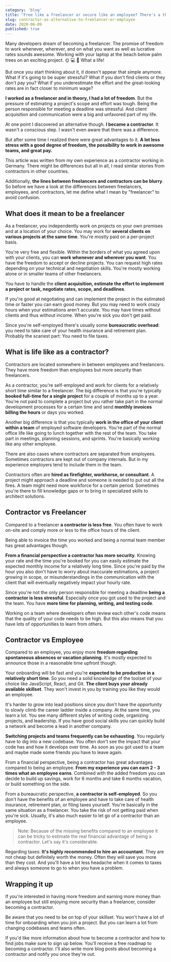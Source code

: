 ```yaml
---
category: 'blog'
title: "Free like a freelancer or secure like an employee? There's a third option: The contractor"
slug: contractor-as-alternative-to-freelancer-or-employee
date: 2020-06-09
published: true
---
```


Many developers dream of becoming a freelancer. The promise of freedom to work whenever, wherever, and on what you want as well as lucrative rates sounds awesome. Working with your laptop at the beach below palm trees on an exciting project. 🌞 💻 🌴 What a life!

But once you start thinking about it, it doesn't appear that simple anymore. What if it's going to be super stressful? What if you don't find clients or they don't pay you? What if you underestimate the effort and the great-looking rates are in fact closer to minimum wage?

**I worked as a freelancer and in theory, I had a lot of freedom**. But the pressure of estimating a project's scope and effort was tough. Being the person responsible for meeting a deadline was stressful. And client acquisition and communication were a big and unfavored part of my life.

At one point I discovered an alternative though. **I became a contractor**. It wasn't a conscious step. I wasn't even aware that there was a difference.

But after some time I realized there were great advantages to it. **A lot less stress with a good degree of freedom, the possibility to work in awesome teams, and great pay.**

This article was written from my own experience as a contractor working in Germany. There might be differences but all in all, I read similar stories from contractors in other countries.

Additionally, **the lines between freelancers and contractors can be blurry**. So before we have a look at the differences between freelancers, employees, and contractors, let me define what I mean by "freelancer" to avoid confusion.

## What does it mean to be a freelancer

As a freelancer, you independently work on projects on your own premises and at a location of your choice. You may work for **several clients on various projects at the same time**. You're mostly paid on a per-project basis.

You're very free and flexible. Within the borders of what you agreed upon with your clients, you can **work whenever and wherever you want**. You have the freedom to accept or decline projects. You can request high rates depending on your technical and negotiation skills. You're mostly working alone or in smaller teams of other freelancers.

You have to handle the **client acquisition, estimate the effort to implement a project or task, negotiate rates, scope, and deadlines**.

If you're good at negotiating and can implement the project in the estimated time or faster you can earn good money. But you may need to work crazy hours when your estimations aren't accurate. You may have times without clients and thus without income. When you're sick you don't get paid.

Since you're self-employed there's usually some **bureaucratic overhead**: you need to take care of your health insurance and retirement plan. Probably the scariest part: You need to file taxes.

## What is life like as a contractor?

Contractors are located somewhere in between employees and freelancers. They have more freedom than employees but more security than freelancers.

As a contractor, you're self-employed and work for clients for a relatively short time similar to a freelancer.  The big difference is that you're typically **booked full-time for a single project** for a couple of months up to a year. You're not paid to complete a project but you rather take part in the normal development processes for a certain time and send **monthly invoices billing the hours** or days you worked.

Another big difference is that you typically **work in the office of your client within a team** of employed software developers. You're part of the normal office life like going to lunch together with the rest of the team. You take part in meetings, planning sessions, and sprints. You're basically working like any other employee.

There are also cases where contractors are separated from employees. Sometimes contractors are kept out of company internals. But in my experience employers tend to include them in the team.

Contractors often are **hired as firefighter, workhorse, or consultant**. A project might approach a deadline and someone is needed to put out all the fires. A team might need more workforce for a certain period. Sometimes you're there to fill knowledge gaps or to bring in specialized skills to architect solutions.

## Contractor vs Freelancer

Compared to a freelancer **a contractor is less free**. You often have to work on-site and comply more or less to the office hours of the client.

Being able to invoice the time you worked and being a normal team member has great advantages though.

**From a financial perspective a contractor has more security**. Knowing your rate and the time you're booked for you can easily estimate the expected monthly income for a relatively long time. Since you're paid by the hour you also don't have to worry about inaccurate estimations, a project growing in scope, or misunderstandings in the communication with the client that will eventually negatively impact your hourly rate.

Since you're not the only person responsible for meeting a deadline **being a contractor is less stressful**. Especially once you got used to the project and the team. You have **more time for planning, writing, and testing code**.

Working on a team where developers often review each other's code means that the quality of your code needs to be high. But this also means that you have lots of opportunities to learn from others.

## Contractor vs Employee

Compared to an employee, you enjoy more **freedom regarding spontaneous absences or vacation planning**. It's mostly expected to announce those in a reasonable time upfront though.

Your onboarding will be fast and you're **expected to be productive in a relatively short time**. So you need a solid knowledge of the toolset of your choice like JavaScript, React, and Git. **The client buys your already available skillset**. They won't invest in you by training you like they would an employee.

It's harder to grow into lead positions since you don't have the opportunity to slowly climb the career ladder inside a company. At the same time, you learn a lot. You see many different styles of writing code, organizing projects, and leadership. If you have good social skills you can quickly build a network and become a lead in another company.

**Switching projects and teams frequently can be exhausting**. You regularly have to dig into a new codebase. You often don't see the impact that your code has and how it develops over time. As soon as you got used to a team and maybe made some friends you have to leave again.

From a financial perspective, being a contractor has great advantages compared to being an employee. **From my experience you can earn 2 - 3 times what an employee earns**. Combined with the added freedom you can decide to build up savings, work for 6 months and take 6 months vacation, or build something on the side.

From a bureaucratic perspective, **a contractor is self-employed**. So you don't have the benefits of an employee and have to take care of health insurance, retirement plan, or filing taxes yourself. You're basically in the same situation as a freelancer. You take the risk of not getting paid when you're sick. Usually, it's also much easier to let go of a contractor than an employee.

> Note: Because of the missing benefits compared to an employee it can be tricky to estimate the real financial advantage of being a contractor. Let's say it's considerable.

Regarding taxes: **It's highly recommended to hire an accountant**. They are not cheap but definitely worth the money. Often they will save you more than they cost. And you'll have a lot less headache when it comes to taxes and always someone to go to when you have a problem.

## Wrapping it up

If you're interested in having more freedom and earning more money than an employee but still enjoying more security than a freelancer, consider becoming a contractor.

Be aware that you need to be on top of your skillset. You won't have a lot of time for onboarding when you join a project. But you can learn a lot from changing codebases and teams often.

If you'd like more information about how to become a contractor and how to find jobs make sure to sign up below. You'll receive a free roadmap to becoming a contractor. I'll also write more blog posts about becoming a contractor and notify you once they're out.

